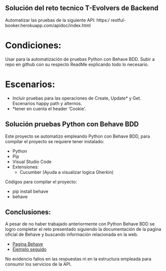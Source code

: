 ## Solución del reto tecnico T-Evolvers de Backend

Automatizar las pruebas de la siguiente API: https:/ restful-
booker.herokuapp.com/apidoc/index.html

# Condiciones: 
Usar para la automatización de pruebas Python con Behave BDD. Subir a repo en github con su respecto ReadMe explicando todo lo necesario.

# Escenarios:
+ Incluir pruebas para las operaciones de Create, Update* y Get. Escenarios happy path y alternos.
+ *tener en cuenta el header ‘Cookie’.

## Solución pruebas Python con Behave BDD
Este proyecto se automatizo empleando Python con Behave BDD, para compilar el proyecto se requiere tener instalado:
+ Python
+ Pip
+ Visual Studio Code
+ Extensiones: 
    + Cucumber (Ayuda a visualizar logica Gherkin)

Códigos para compilar el proyecto:
+ pip install behave
+ behave

## Conclusiones:
A pesar de no haber trabajado anteriormente con Python Behave BDD se logro completar el reto presentado siguiendo la documentación de la pagina oficial de Behave y buscando información relacionada en la web.

+ [Pagina Behave](https://behave.readthedocs.io/en/latest/tutorial/)
+ [Ejemplo seguido](https://stackoverflow.com/questions/50819491/api-end-point-testing-using-behave)

No evidencio fallos en las respuestas ni en la estructura empleada para consumir los servicios de la API.
